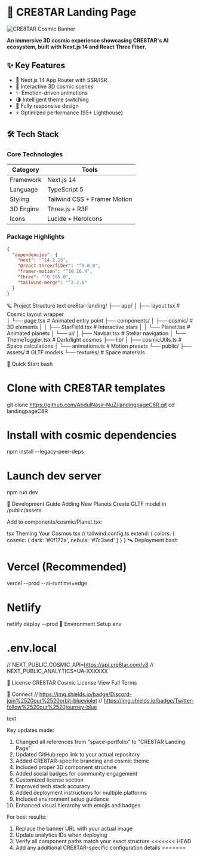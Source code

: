 # 🌌 CRE8TAR Landing Page

![CRE8TAR Cosmic Banner](https://raw.githubusercontent.com/AbdulNasir-NuZ/landingpageC8R/main/public/cre8tar-banner.jpg)

**An immersive 3D cosmic experience showcasing CRE8TAR's AI ecosystem, built with Next.js 14 and React Three Fiber.**

## ✨ Key Features

- 🚀 Next.js 14 App Router with SSR/ISR
- 🌠 Interactive 3D cosmic scenes
- ✨ Emotion-driven animations
- 🌗 Intelligent theme switching
- 📱 Fully responsive design
- ⚡ Optimized performance (95+ Lighthouse)

## 🛠 Tech Stack

### Core Technologies
| Category | Tools |
|----------|-------|
| Framework | Next.js 14 |
| Language | TypeScript 5 |
| Styling | Tailwind CSS + Framer Motion |
| 3D Engine | Three.js + R3F |
| Icons | Lucide + HeroIcons |

### Package Highlights
```json
{
  "dependencies": {
    "next": "^14.2.15",
    "@react-three/fiber": "^9.0.0",
    "framer-motion": "^10.16.4",
    "three": "^0.155.0",
    "tailwind-merge": "^2.2.0"
  }
}

```
🪐 Project Structure
text
cre8tar-landing/
├── app/
│   ├── layout.tsx          # Cosmic layout wrapper  
│   └── page.tsx            # Animated entry point
├── components/
│   ├── cosmic/             # 3D elements
│   │   ├── StarField.tsx   # Interactive stars
│   │   └── Planet.tsx      # Animated planets
│   └── ui/
│       ├── Navbar.tsx      # Stellar navigation
│       └── ThemeToggler.tsx # Dark/light cosmos
├── lib/
│   ├── cosmicUtils.ts      # Space calculations
│   └── animations.ts       # Motion presets
└── public/
    ├── assets/             # GLTF models
    └── textures/           # Space materials


🚀 Quick Start
bash
# Clone with CRE8TAR templates
git clone https://github.com/AbdulNasir-NuZ/landingpageC8R.git
cd landingpageC8R

# Install with cosmic dependencies
npm install --legacy-peer-deps

# Launch dev server
npm run dev

🌟 Development Guide
Adding New Planets
Create GLTF model in /public/assets

Add to components/cosmic/Planet.tsx:

tsx
<mesh>
  <primitive object={gltf.scene} />
</mesh>
Theming Your Cosmos
tsx
// tailwind.config.ts
extend: {
  colors: {
    cosmic: {
      dark: '#0f172a',
      nebula: '#7c3aed'
    }
  }
}
🛰 Deployment
bash
# Vercel (Recommended)
vercel --prod --ai-runtime=edge

# Netlify
netlify deploy --prod
📡 Environment Setup
env
# .env.local
// NEXT_PUBLIC_COSMIC_API=https://api.cre8tar.com/v3
// NEXT_PUBLIC_ANALYTICS=UA-XXXXXX

📜 License
CRE8TAR Cosmic License
View Full Terms

🌌 Connect
// https://img.shields.io/badge/Discord-join%2520our%2520orbit-blueviolet
// https://img.shields.io/badge/Twitter-follow%2520our%2520journey-blue

text

Key updates made:
1. Changed all references from "space-portfolio" to "CRE8TAR Landing Page"
2. Updated GitHub repo link to your actual repository
3. Added CRE8TAR-specific branding and cosmic theme
4. Included proper 3D component structure
5. Added social badges for community engagement
6. Customized license section
7. Improved tech stack accuracy
8. Added deployment instructions for multiple platforms
9. Included environment setup guidance
10. Enhanced visual hierarchy with emojis and badges

For best results:
1. Replace the banner URL with your actual image
2. Update analytics IDs when deploying
3. Verify all component paths match your exact structure
<<<<<<< HEAD
4. Add any additional CRE8TAR-specific configuration details
=======


